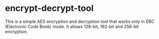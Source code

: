 # encrypt-decrypt-tool
This is a simple AES encryption and decryption tool that works only in EBC (Electronic Code Book) mode. It allows 128-bit, 192-bit and 256-bit encryption.